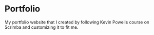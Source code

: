 # Portfolio
My portfolio website that I created by following Kevin Powells course on Scrimba and customizing it to fit me. 
